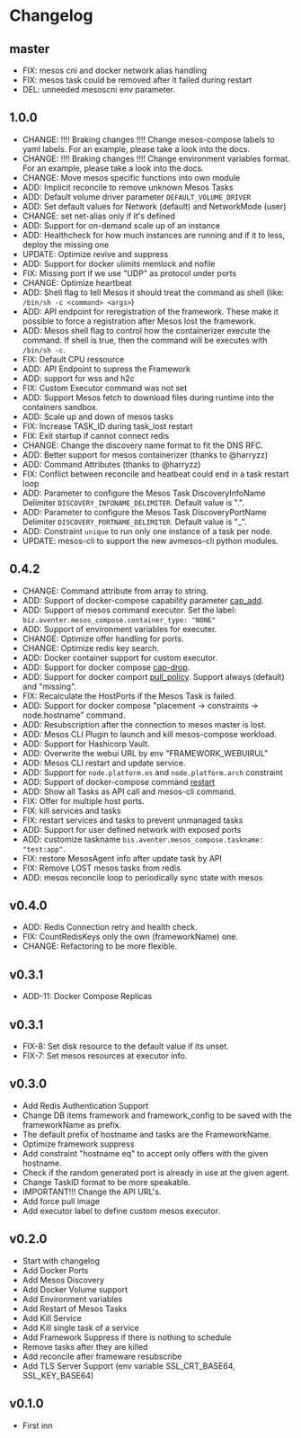 # Changelog

## master

- FIX: mesos cni and docker network alias handling
- FIX: mesos task could be removed after it failed during restart
- DEL: unneeded mesoscni env parameter.

## 1.0.0

- CHANGE: !!!! Braking changes !!!! Change mesos-compose labels to yaml labels. For an example, please take a look into the docs.
- CHANGE: !!!! Braking changes !!!! Change environment variables format. For an example, please take a look into the docs.
- CHANGE: Move mesos specific functions into own module
- ADD: Implicit reconcile to remove unknown Mesos Tasks
- ADD: Default volume driver parameter `DEFAULT_VOLUME_DRIVER`
- ADD: Set default values for Network (default) and NetworkMode (user)
- CHANGE: set net-alias only if it's defined
- ADD: Support for on-demand scale up of an instance
- ADD: Healthcheck for how much instances are running and if it to less, deploy the missing one
- UPDATE: Optimize revive and suppress
- ADD: Support for docker ulimits memlock and nofile
- FIX: Missing port if we use "UDP" as protocol under ports
- CHANGE: Optimize heartbeat
- ADD: Shell flag to tell Mesos it should treat the command as shell (like: `/bin/sh -c <command> <args>`)
- ADD: API endpoint for reregistration of the framework. These make it possible to force a registration after Mesos lost the framework.
- ADD: Mesos shell flag to control how the containerizer execute the command. If shell is true, then the command will be executes with `/bin/sh -c`.
- FIX: Default CPU ressource
- ADD: API Endpoint to supress the Framework
- ADD: support for wss and h2c
- FIX: Custom Executor command was not set 
- ADD: Support Mesos fetch to download files during runtime into the containers sandbox.
- ADD: Scale up and down of mesos tasks
- FIX: Increase TASK_ID during task_lost restart 
- FIX: Exit startup if cannot connect redis
- CHANGE: Change the discovery name format to fit the DNS RFC.
- ADD: Better support for mesos containerizer (thanks to @harryzz)
- ADD: Command Attributes (thanks to @harryzz)
- FIX: Conflict between reconcile and heatbeat could end in a task restart loop
- ADD: Parameter to configure the Mesos Task DiscoveryInfoName Delimiter `DISCOVERY_INFONAME_DELIMITER`. Default value is ".".
- ADD: Parameter to configure the Mesos Task DiscoveryPortName Delimiter `DISCOVERY_PORTNAME_DELIMITER`. Default value is "_".
- ADD: Constraint `unique` to run only one instance of a task per node.
- UPDATE: mesos-cli to support the new avmesos-cli python modules.

## 0.4.2

- CHANGE: Command attribute from array to string. 
- ADD: Support of docker-compose capability parameter [cap_add](https://docs.docker.com/compose/compose-file/#cap_add).
- ADD: Support of mesos command executor. Set the label:
  `biz.aventer.mesos_compose.container_type: "NONE"`
- ADD: Support of environment variables for executer.
- CHANGE: Optimize offer handling for ports.
- CHANGE: Optimize redis key search.
- ADD: Docker container support for custom executor.
- ADD: Support for docker compose [cap-drop](https://docs.docker.com/compose/compose-file/#cap_drop).
- ADD: Support for docker comport [pull_policy](https://docs.docker.com/compose/compose-file/#pull_policy). Support always (default) and "missing".
- FIX: Recalculate the HostPorts if the Mesos Task is failed.
- ADD: Support for docker compose "placement -> constraints -> node.hostname" command.
- ADD: Resubscription after the connection to mesos master is lost.
- ADD: Mesos CLI Plugin to launch and kill mesos-compose workload.
- ADD: Support for Hashicorp Vault.
- ADD: Overwrite the webui URL by env "FRAMEWORK_WEBUIRUL"
- ADD: Mesos CLI restart and update service.
- ADD: Support for `node.platform.os` and `node.platform.arch` constraint
- ADD: Support of docker-compose command [restart](https://docs.docker.com/compose/compose-file/#read_only) 
- ADD: Show all Tasks as API call and mesos-cli command.
- FIX: Offer for multiple host ports.
- FIX: kill services and tasks 
- FIX: restart services and tasks to prevent unmanaged tasks
- ADD: Support for user defined network with exposed ports
- ADD: customize taskname `bis.aventer.mesos_compose.taskname: "test:app"`. 
- FIX: restore MesosAgent info after update task by API
- FIX: Remove LOST mesos tasks from redis
- ADD: mesos reconcile loop to periodically sync state with mesos
  
## v0.4.0

- ADD: Redis Connection retry and health check.
- FIX: CountRedisKeys only the own (frameworkName) one.
- CHANGE: Refactoring to be more flexible.

## v0.3.1

- ADD-11: Docker Compose Replicas

## v0.3.1

- FIX-8: Set disk resource to the default value if its unset.
- FIX-7: Set mesos resources at executor info.

## v0.3.0

- Add Redis Authentication Support
- Change DB items framework and framework_config to be saved with the
  frameworkName as prefix.
- The default prefix of hostname and tasks are the FrameworkName.
- Optimize framework suppress
- Add constraint "hostname eq" to accept only offers with the given hostname.
- Check if the random generated port is already in use at the given agent.
- Change TaskID format to be more speakable.
- IMPORTANT!!! Change the API URL's.
- Add force pull image
- Add executor label to define custom mesos executor.

## v0.2.0

- Start with changelog
- Add Docker Ports
- Add Mesos Discovery
- Add Docker Volume support
- Add Environment variables
- Add Restart of Mesos Tasks
- Add Kill Service
- Add Kill single task of a service
- Add Framework Suppress if there is nothing to schedule
- Remove tasks after they are killed
- Add reconcile after frameware resubscribe
- Add TLS Server Support (env variable SSL_CRT_BASE64, SSL_KEY_BASE64)

## v0.1.0

- First inn
